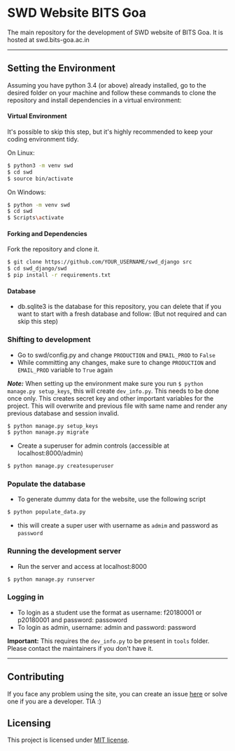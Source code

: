 # SWD Website BITS Goa

The main repository for the development of SWD website of BITS Goa. It is hosted at swd.bits-goa.ac.in

---

## Setting the Environment

Assuming you have python 3.4 (or above) already installed, go to the desired folder on your machine and follow these commands to clone the repository and install dependencies in a virtual environment:

#### Virtual Environment

It's possible to skip this step, but it's highly recommended to keep your coding environment tidy.

On Linux:

```bash
$ python3 -m venv swd
$ cd swd
$ source bin/activate
```

On Windows:

```bash
$ python -m venv swd
$ cd swd
$ Scripts\activate
```

#### Forking and Dependencies

Fork the repository and clone it.

```bash
$ git clone https://github.com/YOUR_USERNAME/swd_django src
$ cd swd_django/swd
$ pip install -r requirements.txt
```
#### Database

* db.sqlite3 is the database for this repository, you can delete that if you want to start with a fresh database and follow: (But not required and can skip this step)

### Shifting to development

* Go to swd/config.py and change ```PRODUCTION``` and ```EMAIL_PROD``` to ```False```
* While committing any changes, make sure to change ```PRODUCTION``` and ```EMAIL_PROD``` variable to ```True``` again

***Note:*** When setting up the environment make sure you run ```$ python manage.py setup_keys```, this will create ```dev_info.py```.
This needs to be done once only. This creates secret key and other important variables for the project. This will overwrite and previous file with same name and render 
any previous database and session invalid.

```bash
$ python manage.py setup_keys
$ python manage.py migrate
```

* Create a superuser for admin controls (accessible at localhost:8000/admin)

```bash
$ python manage.py createsuperuser
```

### Populate the database

* To generate dummy data for the website, use the following script

```bash
$ python populate_data.py
```

* this will create a super user with username as ```admim``` and password as ```password```

### Running the development server

* Run the server and access at localhost:8000

```bash
$ python manage.py runserver
```

### Logging in

* To login as a student use the format as username: f20180001 or p20180001 and password: passoword
* To login as admin, username: admin and password: password

**Important:** This requires the `dev_info.py` to be present in `tools` folder. Please contact the maintainers if you don't have it.

---

## Contributing

If you face any problem using the site, you can create an issue [here](https://github.com/swd-bits-goa/swd_django/issues) or solve one if you are a developer. TIA :)

## Licensing

This project is licensed under [MIT license](LICENSE).
